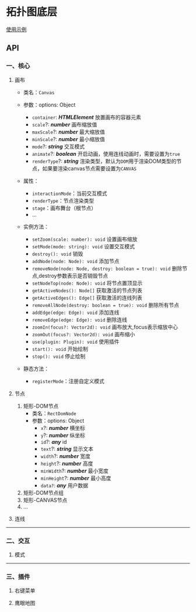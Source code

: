 # 拓扑图底层

[使用示例](http://shsnc_big_screen.gitee.io/graphics)

## **API**

### 一、核心

1. 画布

   + 类名：`Canvas`

   + 参数：options: Object
      - `container`: ***HTMLElement*** 放置画布的容器元素
      - `scale`?: ***number*** 画布缩放值
      - `maxScale`?: ***number*** 最大缩放值
      - `minScale`?: ***number*** 最小缩放值
      - `mode`?: ***string*** 交互模式
      - `animate`?: ***boolean*** 开启动画，使用连线动画时，需要设置为`true`
      - `renderType`?: ***string*** 渲染类型，默认为`DOM`用于渲染DOM类型的节点，如果要渲染canvas节点需要设置为`CANVAS` 
   + 属性：
      - `interactionMode`：当前交互模式
      - `renderType`：节点渲染类型
      - `stage`：画布舞台（根节点）
      - ...
   + 实例方法：
      - `setZoom(scale: number): void` 设置画布缩放
      - `setMode(mode: string): void` 设置交互模式
      - `destroy(): void` 销毁
      - `addNode(node: Node): void` 添加节点
      - `removeNode(node: Node, destroy: boolean = true): void` 删除节点,destroy参数表示是否销毁节点
      - `setNodeTop(node: Node): void` 将节点置顶显示
      - `getActiveNodes(): Node[]` 获取激活的节点列表
      - `getActiveEdges(): Edge[]` 获取激活的连线列表
      - `removeAllNode(destroy: boolean = true): void` 删除所有节点
      - `addEdge(edge: Edge): void` 添加连线
      - `removeEdge(edge: Edge): void` 删除连线
      - `zoomIn(focus?: Vector2d): void` 画布放大,focus表示缩放中心
      - `zoomOut(focus?: Vector2d): void` 画布缩小
      - `use(plugin: Plugin): void` 使用插件
      - `start(): void` 开始绘制
      - `stop(): void` 停止绘制
   + 静态方法：
      - `registerMode`：注册自定义模式

2. 节点

   1. 矩形-DOM节点
      + 类名：`RectDomNode`
      + 参数：options: Object
         - `x`?: ***number*** 横坐标
         - `y`?: ***number*** 纵坐标
         - `id`?: ***any*** id
         - `text`?: ***string*** 显示文本
         - `width`?: ***number*** 宽度
         - `height`?: ***number*** 高度
         - `minWidth`?: ***number*** 最小宽度
         - `minHeight`?:  ***number*** 最小高度
         - `data?`: ***any*** 用户数据
   2. 矩形-DOM节点组
   3. 矩形-CANVAS节点
   4. ...

3. 连线

---

### 二、交互

1. 模式

---

### 三、插件

1. 右键菜单

2. 鹰眼地图